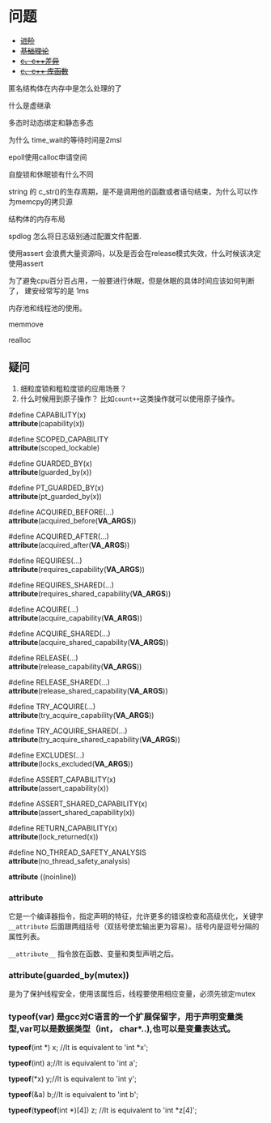 # 问题
* ~~[进阶](./advance/issues.md)~~
* ~~[基础理论](./advance/issues.md)~~
* ~~[c、c++差异](./difference/issues.md)~~
* ~~[c、c++ 库函数](./libraryFunc/issues.md)~~

匿名结构体在内存中是怎么处理的了

什么是虚继承

多态时动态绑定和静态多态

为什么 time_wait的等待时间是2msl

epoll使用calloc申请空间

自旋锁和休眠锁有什么不同

string 的 c_str()的生存周期，是不是调用他的函数或者语句结束，为什么可以作为memcpy的拷贝源

结构体的内存布局

spdlog 怎么将日志级别通过配置文件配置.

使用assert 会浪费大量资源吗，以及是否会在release模式失效，什么时候该决定使用assert

为了避免cpu百分百占用，一般要进行休眠，但是休眠的具体时间应该如何判断了， 建安经常写的是 1ms

内存池和线程池的使用。

memmove

realloc

## 疑问
1. 细粒度锁和粗粒度锁的应用场景？
2. 什么时候用到原子操作？ 比如`count++`这类操作就可以使用原子操作。



#define CAPABILITY(x) \
  __attribute__(capability(x))

#define SCOPED_CAPABILITY \
  __attribute__(scoped_lockable)

#define GUARDED_BY(x) \
  __attribute__(guarded_by(x))


#define PT_GUARDED_BY(x) \
  __attribute__(pt_guarded_by(x))

#define ACQUIRED_BEFORE(...) \
  __attribute__(acquired_before(__VA_ARGS__))

#define ACQUIRED_AFTER(...) \
  __attribute__(acquired_after(__VA_ARGS__))

#define REQUIRES(...) \
  __attribute__(requires_capability(__VA_ARGS__))

#define REQUIRES_SHARED(...) \
  __attribute__(requires_shared_capability(__VA_ARGS__))

#define ACQUIRE(...) \
  __attribute__(acquire_capability(__VA_ARGS__))

#define ACQUIRE_SHARED(...) \
  __attribute__(acquire_shared_capability(__VA_ARGS__))

#define RELEASE(...) \
  __attribute__(release_capability(__VA_ARGS__))

#define RELEASE_SHARED(...) \
  __attribute__(release_shared_capability(__VA_ARGS__))

#define TRY_ACQUIRE(...) \
  __attribute__(try_acquire_capability(__VA_ARGS__))

#define TRY_ACQUIRE_SHARED(...) \
  __attribute__(try_acquire_shared_capability(__VA_ARGS__))

#define EXCLUDES(...) \
  __attribute__(locks_excluded(__VA_ARGS__))

#define ASSERT_CAPABILITY(x) \
  __attribute__(assert_capability(x))

#define ASSERT_SHARED_CAPABILITY(x) \
  __attribute__(assert_shared_capability(x))

#define RETURN_CAPABILITY(x) \
  __attribute__(lock_returned(x))

#define NO_THREAD_SAFETY_ANALYSIS \
  __attribute__(no_thread_safety_analysis)

  __attribute__ ((noinline))


### __attribute__

它是一个编译器指令，指定声明的特征，允许更多的错误检查和高级优化，关键字 `__attribute` 后面跟两组括号（双括号使宏输出更为容易）。括号内是逗号分隔的属性列表。

`__attribute__` 指令放在函数、变量和类型声明之后。


### __attribute__(guarded_by(mutex))

是为了保护线程安全，使用该属性后，线程要使用相应变量，必须先锁定mutex



###  __typeof__(var) 是gcc对C语言的一个扩展保留字，用于声明变量类型,var可以是数据类型（int， char*..),也可以是变量表达式。
__typeof__(int *) x; //It   is   equivalent   to  'int  *x';

__typeof__(int) a;//It   is   equivalent   to  'int  a';

__typeof__(*x)  y;//It   is   equivalent   to  'int y';

__typeof__(&a) b;//It   is   equivalent   to  'int  b';

__typeof__(__typeof__(int *)[4])   z; //It   is   equivalent   to  'int  *z[4]';